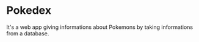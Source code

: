 # Pokedex
It's a web app giving informations about Pokemons by taking informations from a database.
